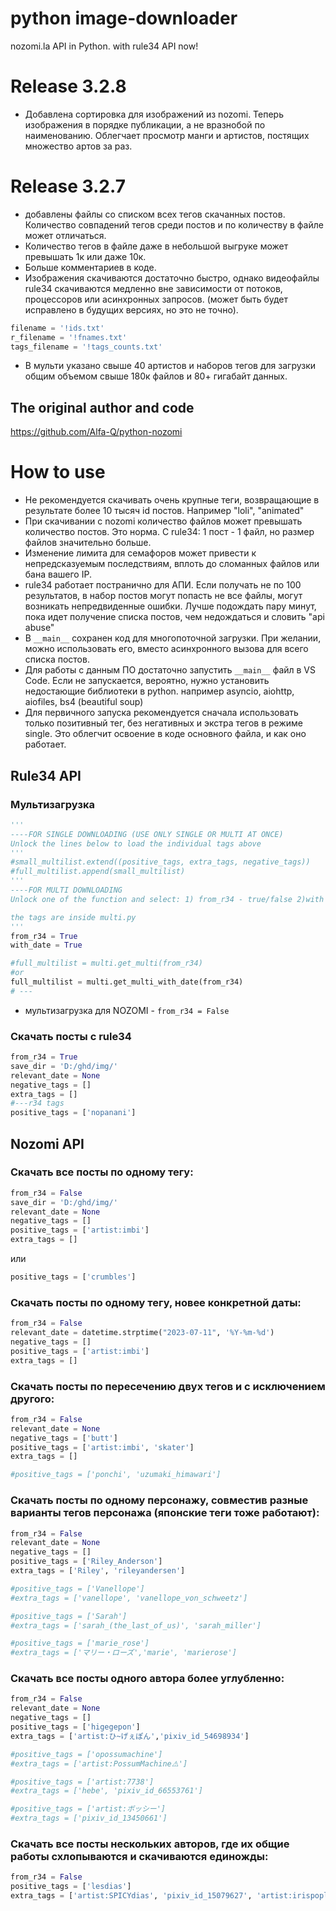 # python image-downloader

nozomi.la API in Python.
with rule34 API now!

# Release 3.2.8
- Добавлена сортировка для изображений из nozomi. Теперь изображения в порядке публикации, а не вразнобой по наименованию. Облегчает просмотр манги и артистов, постящих множество артов за раз.
  
# Release 3.2.7
- добавлены файлы со списком всех тегов скачанных постов. Количество совпадений тегов среди постов и по количеству в файле может отличаться.
- Количество тегов в файле даже в небольшой выгруке может превышать 1к или даже 10к. 
- Больше комментариев в коде.
- Изображения скачиваются достаточно быстро, однако видеофайлы rule34 скачиваются медленно вне зависимости от потоков, процессоров или асинхронных запросов. (может быть будет исправлено в будущих версиях, но это не точно).

``` python
filename = '!ids.txt'
r_filename = '!fnames.txt'
tags_filename = '!tags_counts.txt'
```
- В мульти указано свыше 40 артистов и наборов тегов для загрузки общим объемом свыше 180к файлов и 80+ гигабайт данных. 

## The original author and code
https://github.com/Alfa-Q/python-nozomi

# How to use
- Не рекомендуется скачивать очень крупные теги, возвращающие в результате более 10 тысяч id постов. Например "loli", "animated"
- При скачивании с nozomi количество файлов может превышать количество постов. Это норма. С rule34: 1 пост - 1 файл, но размер файлов значительно больше.
- Изменение лимита для семафоров может привести к непредсказуемым последствиям, вплоть до сломанных файлов или бана вашего IP.
- rule34 работает постранично для АПИ. Если получать не по 100 результатов, в набор постов могут попасть не все файлы, могут возникать непредвиденные ошибки. Лучше подождать пару минут, пока идет получение списка постов, чем недождаться и словить "api abuse"
- В ```__main__``` сохранен код для многопоточной загрузки. При желании, можно использовать его, вместо асинхронного вызова для всего списка постов.
- Для работы с данным ПО достаточно запустить ```__main__``` файл в VS Code. Если не запускается, вероятно, нужно установить недостающие библиотеки в python. например asyncio, aiohttp, aiofiles, bs4 (beautiful soup)
- Для первичного запуска рекомендуется сначала использовать только позитивный тег, без негативных и экстра тегов в режиме single. Это облегчит освоение в коде основного файла, и как оно работает.
## Rule34 API
### Мультизагрузка
``` python
'''
----FOR SINGLE DOWNLOADING (USE ONLY SINGLE OR MULTI AT ONCE)
Unlock the lines below to load the individual tags above
'''
#small_multilist.extend((positive_tags, extra_tags, negative_tags))
#full_multilist.append(small_multilist)
'''
----FOR MULTI DOWNLOADING
Unlock one of the function and select: 1) from_r34 - true/false 2)with date - true/false

the tags are inside multi.py
'''
from_r34 = True
with_date = True

#full_multilist = multi.get_multi(from_r34)
#or
full_multilist = multi.get_multi_with_date(from_r34)
# ---
```
- мультизагрузка для NOZOMI - ```from_r34 = False```
### Скачать посты c rule34
``` python
from_r34 = True
save_dir = 'D:/ghd/img/'
relevant_date = None
negative_tags = []
extra_tags = []
#---r34 tags
positive_tags = ['nopanani'] 
```
## Nozomi API
### Скачать все посты по одному тегу:
```python
from_r34 = False
save_dir = 'D:/ghd/img/'
relevant_date = None
negative_tags = []
positive_tags = ['artist:imbi']
extra_tags = []
```
или
```python
positive_tags = ['crumbles']
```
### Скачать посты по одному тегу, новее конкретной даты:
```python
from_r34 = False
relevant_date = datetime.strptime("2023-07-11", '%Y-%m-%d')
negative_tags = []
positive_tags = ['artist:imbi']
extra_tags = []
```
### Скачать посты по пересечению двух тегов и с исключением другого:
```python
from_r34 = False
relevant_date = None
negative_tags = ['butt']
positive_tags = ['artist:imbi', 'skater']
extra_tags = []

#positive_tags = ['ponchi', 'uzumaki_himawari']
```
### Скачать посты по одному персонажу, совместив разные варианты тегов персонажа (японские теги тоже работают):
```python
from_r34 = False
relevant_date = None
negative_tags = []
positive_tags = ['Riley_Anderson']
extra_tags = ['Riley', 'rileyandersen']

#positive_tags = ['Vanellope']
#extra_tags = ['vanellope', 'vanellope_von_schweetz']

#positive_tags = ['Sarah']
#extra_tags = ['sarah_(the_last_of_us)', 'sarah_miller']

#positive_tags = ['marie_rose']
#extra_tags = ['マリー・ローズ','marie', 'marierose']
```
### Скачать все посты одного автора более углубленно:
```python
from_r34 = False
relevant_date = None
negative_tags = []
positive_tags = ['higegepon']
extra_tags = ['artist:ひ~げぇぽん','pixiv_id_54698934']

#positive_tags = ['opossumachine']
#extra_tags = ['artist:PossumMachine⚠️']

#positive_tags = ['artist:7738']
#extra_tags = ['hebe', 'pixiv_id_66553761']

#positive_tags = ['artist:ボッシー']
#extra_tags = ['pixiv_id_13450661']
```
### Скачать все посты нескольких авторов, где их общие работы схлопываются и скачиваются единожды:
```python
from_r34 = False
positive_tags = ['lesdias']
extra_tags = ['artist:SPICYdias', 'pixiv_id_15079627', 'artist:irispoplar', 'irispoplar', 'pixiv_id_25423811']
```
